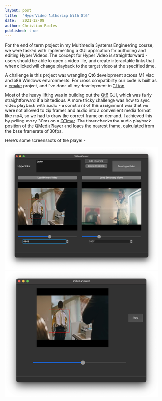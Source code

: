```yaml
---
layout: post
title:  "HyperVideo Authoring With Qt6"
date:   2021-12-08
author: Christian Robles
published: true
---
```


For the end of term project in my Multimedia Systems Engineering course, we were tasked with implementing a GUI application for authoring and editing Hyper Videos. The concept for Hyper Video is straightforward - users should be able to open a video file, and create interactable links that when clicked will change playback to the target video at the specified time.

A challenge in this project was wrangling Qt6 development across M1 Mac and x86 Windows environments. For cross compatibility our code is built as a [cmake](https://cmake.org/) project, and I've done all my development in [CLion](https://www.jetbrains.com/clion/).

Most of the heavy lifting was in building out the [Qt6](https://www.qt.io/product/qt6) GUI, which was fairly straightforward if a bit tedious. A more tricky challenge was how to sync video playback with audio - a constraint of this assignment was that we were not allowed to zip frames and audio into a convenient media format like mp4, so we had to draw the correct frame on demand. I achieved this by polling every 30ms on a [QTimer](https://doc.qt.io/qt-6/qtimer.html). The timer checks the audio playback position of the [QMediaPlayer](https://doc-snapshots.qt.io/qt6-dev/qmediaplayer.html) and loads the nearest frame, calculated from the base framerate of 30fps.

Here's some screenshots of the player -

<img src="/assets/images/hypervideo/hyperauthor.png" alt="author" width="505"/>

<img src="/assets/images/hypervideo/hyperviewer.png" alt="viewer" width="505"/>
